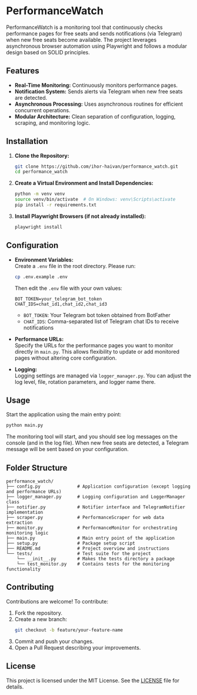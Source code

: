 # PerformanceWatch

PerformanceWatch is a monitoring tool that continuously checks performance pages for free seats and sends notifications (via Telegram) when new free seats become available. The project leverages asynchronous browser automation using Playwright and follows a modular design based on SOLID principles.

## Features

- **Real-Time Monitoring:** Continuously monitors performance pages.
- **Notification System:** Sends alerts via Telegram when new free seats are detected.
- **Asynchronous Processing:** Uses asynchronous routines for efficient concurrent operations.
- **Modular Architecture:** Clean separation of configuration, logging, scraping, and monitoring logic.

## Installation

1. **Clone the Repository:**

   ```bash
   git clone https://github.com/ihor-haivan/performance_watch.git
   cd performance_watch
   ```

2. **Create a Virtual Environment and Install Dependencies:**

   ```bash
   python -m venv venv
   source venv/bin/activate  # On Windows: venv\Scripts\activate
   pip install -r requirements.txt
   ```

3. **Install Playwright Browsers (if not already installed):**

   ```bash
   playwright install
   ```

## Configuration

- **Environment Variables:**  
  Create a `.env` file in the root directory. Please run:
  ```bash
  cp .env.example .env
  ```
  Then edit the `.env` file with your own values:
  ```
  BOT_TOKEN=your_telegram_bot_token
  CHAT_IDS=chat_id1,chat_id2,chat_id3
  ```
  - `BOT_TOKEN`: Your Telegram bot token obtained from BotFather
  - `CHAT_IDS`: Comma-separated list of Telegram chat IDs to receive notifications

- **Performance URLs:**  
  Specify the URLs for the performance pages you want to monitor directly in `main.py`. This allows flexibility to update or add monitored pages without altering core configuration.

- **Logging:**  
  Logging settings are managed via `logger_manager.py`. You can adjust the log level, file, rotation parameters, and logger name there.

## Usage

Start the application using the main entry point:

```bash
python main.py
```

The monitoring tool will start, and you should see log messages on the console (and in the log file). When new free seats are detected, a Telegram message will be sent based on your configuration.

## Folder Structure

```
performance_watch/
├── config.py              # Application configuration (except logging and performance URLs)
├── logger_manager.py      # Logging configuration and LoggerManager class
├── notifier.py            # Notifier interface and TelegramNotifier implementation
├── scraper.py             # PerformanceScraper for web data extraction
├── monitor.py             # PerformanceMonitor for orchestrating monitoring logic
├── main.py                # Main entry point of the application
├── setup.py               # Package setup script
├── README.md              # Project overview and instructions
└── tests/                 # Test suite for the project
    └── __init__.py        # Makes the tests directory a package
    └── test_monitor.py    # Contains tests for the monitoring functionality    
```

## Contributing

Contributions are welcome! To contribute:

1. Fork the repository.
2. Create a new branch:
   ```bash
   git checkout -b feature/your-feature-name
   ```
3. Commit and push your changes.
4. Open a Pull Request describing your improvements.

## License

This project is licensed under the MIT License. See the [LICENSE](LICENSE) file for details.

